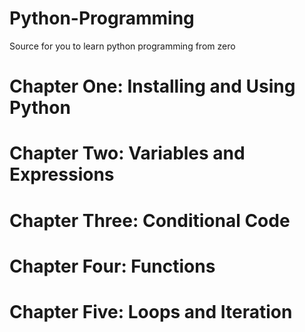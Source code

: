 # Python-Programming
Source for you to learn python programming from zero

# Chapter One: Installing and Using Python
# Chapter Two: Variables and Expressions
# Chapter Three: Conditional Code
# Chapter Four: Functions
# Chapter Five: Loops and Iteration
